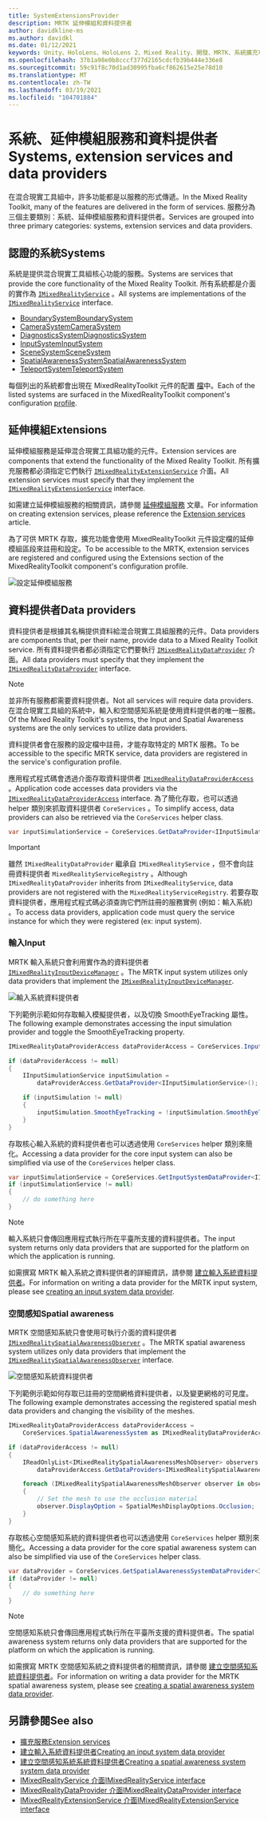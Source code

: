 ```yaml
---
title: SystemExtensionsProvider
description: MRTK 延伸模組和資料提供者
author: davidkline-ms
ms.author: davidkl
ms.date: 01/12/2021
keywords: Unity、HoloLens、HoloLens 2、Mixed Reality、開發、MRTK、系統擴充功能、
ms.openlocfilehash: 37b1a98e0b8cccf377d2165cdcfb39b444e336e8
ms.sourcegitcommit: 59c91f8c70d1ad30995fba6cf862615e25e78d10
ms.translationtype: MT
ms.contentlocale: zh-TW
ms.lasthandoff: 03/19/2021
ms.locfileid: "104701884"
---
```

# <a name="systems-extension-services-and-data-providers"></a><span data-ttu-id="b150a-104">系統、延伸模組服務和資料提供者</span><span class="sxs-lookup"><span data-stu-id="b150a-104">Systems, extension services and data providers</span></span>

<span data-ttu-id="b150a-105">在混合現實工具組中，許多功能都是以服務的形式傳遞。</span><span class="sxs-lookup"><span data-stu-id="b150a-105">In the Mixed Reality Toolkit, many of the features are delivered in the form of services.</span></span> <span data-ttu-id="b150a-106">服務分為三個主要類別：系統、延伸模組服務和資料提供者。</span><span class="sxs-lookup"><span data-stu-id="b150a-106">Services are grouped into three primary categories: systems, extension services and data providers.</span></span>

## <a name="systems"></a><span data-ttu-id="b150a-107">認證的系統</span><span class="sxs-lookup"><span data-stu-id="b150a-107">Systems</span></span>

<span data-ttu-id="b150a-108">系統是提供混合現實工具組核心功能的服務。</span><span class="sxs-lookup"><span data-stu-id="b150a-108">Systems are services that provide the core functionality of the Mixed Reality Toolkit.</span></span> <span data-ttu-id="b150a-109">所有系統都是介面的實作為 [`IMixedRealityService`](xref:Microsoft.MixedReality.Toolkit.IMixedRealityService) 。</span><span class="sxs-lookup"><span data-stu-id="b150a-109">All systems are implementations of the [`IMixedRealityService`](xref:Microsoft.MixedReality.Toolkit.IMixedRealityService) interface.</span></span>

- [<span data-ttu-id="b150a-110">BoundarySystem</span><span class="sxs-lookup"><span data-stu-id="b150a-110">BoundarySystem</span></span>](../features/boundary/boundary-system-getting-started.md)
- [<span data-ttu-id="b150a-111">CameraSystem</span><span class="sxs-lookup"><span data-stu-id="b150a-111">CameraSystem</span></span>](../features/camera-system/camera-system-overview.md)
- [<span data-ttu-id="b150a-112">DiagnosticsSystem</span><span class="sxs-lookup"><span data-stu-id="b150a-112">DiagnosticsSystem</span></span>](../features/diagnostics/diagnostics-system-getting-started.md)
- [<span data-ttu-id="b150a-113">InputSystem</span><span class="sxs-lookup"><span data-stu-id="b150a-113">InputSystem</span></span>](../features/input/overview.md)
- [<span data-ttu-id="b150a-114">SceneSystem</span><span class="sxs-lookup"><span data-stu-id="b150a-114">SceneSystem</span></span>](../features/scene-system/scene-system-getting-started.md)
- [<span data-ttu-id="b150a-115">SpatialAwarenessSystem</span><span class="sxs-lookup"><span data-stu-id="b150a-115">SpatialAwarenessSystem</span></span>](../features/spatial-awareness/spatial-awareness-getting-started.md)
- [<span data-ttu-id="b150a-116">TeleportSystem</span><span class="sxs-lookup"><span data-stu-id="b150a-116">TeleportSystem</span></span>](../features/teleport-system/teleport-system.md)

<span data-ttu-id="b150a-117">每個列出的系統都會出現在 MixedRealityToolkit 元件的配置 [檔](../features/profiles/profiles.md)中。</span><span class="sxs-lookup"><span data-stu-id="b150a-117">Each of the listed systems are surfaced in the MixedRealityToolkit component's configuration [profile](../features/profiles/profiles.md).</span></span>

## <a name="extensions"></a><span data-ttu-id="b150a-118">延伸模組</span><span class="sxs-lookup"><span data-stu-id="b150a-118">Extensions</span></span>

<span data-ttu-id="b150a-119">延伸模組服務是延伸混合現實工具組功能的元件。</span><span class="sxs-lookup"><span data-stu-id="b150a-119">Extension services are components that extend the functionality of the Mixed Reality Toolkit.</span></span> <span data-ttu-id="b150a-120">所有擴充服務都必須指定它們執行 [`IMixedRealityExtensionService`](xref:Microsoft.MixedReality.Toolkit.IMixedRealityExtensionService) 介面。</span><span class="sxs-lookup"><span data-stu-id="b150a-120">All extension services must specify that they implement the [`IMixedRealityExtensionService`](xref:Microsoft.MixedReality.Toolkit.IMixedRealityExtensionService) interface.</span></span>

<span data-ttu-id="b150a-121">如需建立延伸模組服務的相關資訊，請參閱 [延伸模組服務](../features/extensions/extension-services.md) 文章。</span><span class="sxs-lookup"><span data-stu-id="b150a-121">For information on creating extension services, please reference the [Extension services](../features/extensions/extension-services.md) article.</span></span>

<span data-ttu-id="b150a-122">為了可供 MRTK 存取，擴充功能會使用 MixedRealityToolkit 元件設定檔的延伸模組區段來註冊和設定。</span><span class="sxs-lookup"><span data-stu-id="b150a-122">To be accessible to the MRTK, extension services are registered and configured using the Extensions section of the MixedRealityToolkit component's configuration profile.</span></span>

![設定延伸模組服務](../features/images/profiles/ConfiguredExtensionService.png)

## <a name="data-providers"></a><span data-ttu-id="b150a-124">資料提供者</span><span class="sxs-lookup"><span data-stu-id="b150a-124">Data providers</span></span>

<span data-ttu-id="b150a-125">資料提供者是根據其名稱提供資料給混合現實工具組服務的元件。</span><span class="sxs-lookup"><span data-stu-id="b150a-125">Data providers are components that, per their name, provide data to a Mixed Reality Toolkit service.</span></span> <span data-ttu-id="b150a-126">所有資料提供者都必須指定它們要執行 [`IMixedRealityDataProvider`](xref:Microsoft.MixedReality.Toolkit.IMixedRealityDataProvider) 介面。</span><span class="sxs-lookup"><span data-stu-id="b150a-126">All data providers must specify that they implement the [`IMixedRealityDataProvider`](xref:Microsoft.MixedReality.Toolkit.IMixedRealityDataProvider) interface.</span></span>

> [!NOTE]
> <span data-ttu-id="b150a-127">並非所有服務都需要資料提供者。</span><span class="sxs-lookup"><span data-stu-id="b150a-127">Not all services will require data providers.</span></span> <span data-ttu-id="b150a-128">在混合現實工具組的系統中，輸入和空間感知系統是使用資料提供者的唯一服務。</span><span class="sxs-lookup"><span data-stu-id="b150a-128">Of the Mixed Reality Toolkit's systems, the Input and Spatial Awareness systems are the only services to utilize data providers.</span></span>

<span data-ttu-id="b150a-129">資料提供者會在服務的設定檔中註冊，才能存取特定的 MRTK 服務。</span><span class="sxs-lookup"><span data-stu-id="b150a-129">To be accessible to the specific MRTK service, data providers are registered in the service's configuration profile.</span></span>

<span data-ttu-id="b150a-130">應用程式程式碼會透過介面存取資料提供者 [`IMixedRealityDataProviderAccess`](xref:Microsoft.MixedReality.Toolkit.IMixedRealityDataProviderAccess) 。</span><span class="sxs-lookup"><span data-stu-id="b150a-130">Application code accesses data providers via the [`IMixedRealityDataProviderAccess`](xref:Microsoft.MixedReality.Toolkit.IMixedRealityDataProviderAccess) interface.</span></span> <span data-ttu-id="b150a-131">為了簡化存取，也可以透過 helper 類別來抓取資料提供者 `CoreServices` 。</span><span class="sxs-lookup"><span data-stu-id="b150a-131">To simplify access, data providers can also be retrieved via the `CoreServices` helper class.</span></span>

```c#
var inputSimulationService = CoreServices.GetDataProvider<IInputSimulationService>(CoreServices.InputSystem);
```

> [!IMPORTANT]
> <span data-ttu-id="b150a-132">雖然 `IMixedRealityDataProvider` 繼承自 `IMixedRealityService` ，但不會向註冊資料提供者 `MixedRealityServiceRegistry` 。</span><span class="sxs-lookup"><span data-stu-id="b150a-132">Although `IMixedRealityDataProvider` inherits from `IMixedRealityService`, data providers are not registered with the `MixedRealityServiceRegistry`.</span></span> <span data-ttu-id="b150a-133">若要存取資料提供者，應用程式程式碼必須查詢它們所註冊的服務實例 (例如：輸入系統) 。</span><span class="sxs-lookup"><span data-stu-id="b150a-133">To access data providers, application code must query the service instance for which they were registered (ex: input system).</span></span>

### <a name="input"></a><span data-ttu-id="b150a-134">輸入</span><span class="sxs-lookup"><span data-stu-id="b150a-134">Input</span></span>

<span data-ttu-id="b150a-135">MRTK 輸入系統只會利用實作為的資料提供者 [`IMixedRealityInputDeviceManager`](xref:Microsoft.MixedReality.Toolkit.Input.IMixedRealityInputDeviceManager) 。</span><span class="sxs-lookup"><span data-stu-id="b150a-135">The MRTK input system utilizes only data providers that implement the [`IMixedRealityInputDeviceManager`](xref:Microsoft.MixedReality.Toolkit.Input.IMixedRealityInputDeviceManager).</span></span>

![輸入系統資料提供者](../features/images/input/RegisteredServiceProviders.PNG)

<span data-ttu-id="b150a-137">下列範例示範如何存取輸入模擬提供者，以及切換 SmoothEyeTracking 屬性。</span><span class="sxs-lookup"><span data-stu-id="b150a-137">The following example demonstrates accessing the input simulation provider and toggle the SmoothEyeTracking property.</span></span>

```c#
IMixedRealityDataProviderAccess dataProviderAccess = CoreServices.InputSystem as IMixedRealityDataProviderAccess;

if (dataProviderAccess != null)
{
    IInputSimulationService inputSimulation =
        dataProviderAccess.GetDataProvider<IInputSimulationService>();

    if (inputSimulation != null)
    {
        inputSimulation.SmoothEyeTracking = !inputSimulation.SmoothEyeTracking;
    }
}
```

<span data-ttu-id="b150a-138">存取核心輸入系統的資料提供者也可以透過使用 `CoreServices` helper 類別來簡化。</span><span class="sxs-lookup"><span data-stu-id="b150a-138">Accessing a data provider for the core input system can also be simplified via use of the `CoreServices` helper class.</span></span>

```c#
var inputSimulationService = CoreServices.GetInputSystemDataProvider<IInputSimulationService>();
if (inputSimulationService != null)
{
    // do something here
}
```

> [!NOTE]
> <span data-ttu-id="b150a-139">輸入系統只會傳回應用程式執行所在平臺所支援的資料提供者。</span><span class="sxs-lookup"><span data-stu-id="b150a-139">The input system returns only data providers that are supported for the platform on which the application is running.</span></span>

<span data-ttu-id="b150a-140">如需撰寫 MRTK 輸入系統之資料提供者的詳細資訊，請參閱 [建立輸入系統資料提供者](../features/input/create-data-provider.md)。</span><span class="sxs-lookup"><span data-stu-id="b150a-140">For information on writing a data provider for the MRTK input system, please see [creating an input system data provider](../features/input/create-data-provider.md).</span></span>

### <a name="spatial-awareness"></a><span data-ttu-id="b150a-141">空間感知</span><span class="sxs-lookup"><span data-stu-id="b150a-141">Spatial awareness</span></span>

<span data-ttu-id="b150a-142">MRTK 空間感知系統只會使用可執行介面的資料提供者 [`IMixedRealitySpatialAwarenessObserver`](xref:Microsoft.MixedReality.Toolkit.SpatialAwareness.IMixedRealitySpatialAwarenessObserver) 。</span><span class="sxs-lookup"><span data-stu-id="b150a-142">The MRTK spatial awareness system utilizes only data providers that implement the [`IMixedRealitySpatialAwarenessObserver`](xref:Microsoft.MixedReality.Toolkit.SpatialAwareness.IMixedRealitySpatialAwarenessObserver) interface.</span></span>

![空間感知系統資料提供者](../features/images/spatial-awareness/SpatialAwarenessProfile.png)

<span data-ttu-id="b150a-144">下列範例示範如何存取已註冊的空間網格資料提供者，以及變更網格的可見度。</span><span class="sxs-lookup"><span data-stu-id="b150a-144">The following example demonstrates accessing the registered spatial mesh data providers and changing the visibility of the meshes.</span></span>

```c#
IMixedRealityDataProviderAccess dataProviderAccess =
    CoreServices.SpatialAwarenessSystem as IMixedRealityDataProviderAccess;

if (dataProviderAccess != null)
{
    IReadOnlyList<IMixedRealitySpatialAwarenessMeshObserver> observers =
        dataProviderAccess.GetDataProviders<IMixedRealitySpatialAwarenessMeshObserver>();

    foreach (IMixedRealitySpatialAwarenessMeshObserver observer in observers)
    {
        // Set the mesh to use the occlusion material
        observer.DisplayOption = SpatialMeshDisplayOptions.Occlusion;
    }
}
```

<span data-ttu-id="b150a-145">存取核心空間感知系統的資料提供者也可以透過使用 `CoreServices` helper 類別來簡化。</span><span class="sxs-lookup"><span data-stu-id="b150a-145">Accessing a data provider for the core spatial awareness system can also be simplified via use of the `CoreServices` helper class.</span></span>

```c#
var dataProvider = CoreServices.GetSpatialAwarenessSystemDataProvider<IMixedRealitySpatialAwarenessMeshObserver>();
if (dataProvider != null)
{
    // do something here
}
```

> [!NOTE]
> <span data-ttu-id="b150a-146">空間感知系統只會傳回應用程式執行所在平臺所支援的資料提供者。</span><span class="sxs-lookup"><span data-stu-id="b150a-146">The spatial awareness system returns only data providers that are supported for the platform on which the application is running.</span></span>

<span data-ttu-id="b150a-147">如需撰寫 MRTK 空間感知系統之資料提供者的相關資訊，請參閱 [建立空間感知系統資料提供者](../features/spatial-awareness/create-data-provider.md)。</span><span class="sxs-lookup"><span data-stu-id="b150a-147">For information on writing a data provider for the MRTK spatial awareness system, please see [creating a spatial awareness system data provider](../features/spatial-awareness/create-data-provider.md).</span></span>

## <a name="see-also"></a><span data-ttu-id="b150a-148">另請參閱</span><span class="sxs-lookup"><span data-stu-id="b150a-148">See also</span></span>

- [<span data-ttu-id="b150a-149">擴充服務</span><span class="sxs-lookup"><span data-stu-id="b150a-149">Extension services</span></span>](../features/extensions/extension-services.md)
- [<span data-ttu-id="b150a-150">建立輸入系統資料提供者</span><span class="sxs-lookup"><span data-stu-id="b150a-150">Creating an input system data provider</span></span>](../features/input/create-data-provider.md)
- [<span data-ttu-id="b150a-151">建立空間感知系統系統資料提供者</span><span class="sxs-lookup"><span data-stu-id="b150a-151">Creating a spatial awareness system system data provider</span></span>](../features/spatial-awareness/create-data-provider.md)
- [<span data-ttu-id="b150a-152">IMixedRealityService 介面</span><span class="sxs-lookup"><span data-stu-id="b150a-152">IMixedRealityService interface</span></span>](xref:Microsoft.MixedReality.Toolkit.IMixedRealityService)
- [<span data-ttu-id="b150a-153">IMixedRealityDataProvider 介面</span><span class="sxs-lookup"><span data-stu-id="b150a-153">IMixedRealityDataProvider interface</span></span>](xref:Microsoft.MixedReality.Toolkit.IMixedRealityDataProvider)
- [<span data-ttu-id="b150a-154">IMixedRealityExtensionService 介面</span><span class="sxs-lookup"><span data-stu-id="b150a-154">IMixedRealityExtensionService interface</span></span>](xref:Microsoft.MixedReality.Toolkit.IMixedRealityExtensionService)
